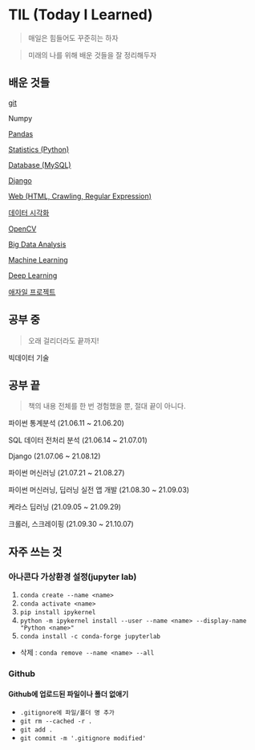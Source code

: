 # TIL (Today I Learned)
>매일은 힘들어도 꾸준히는 하자

> 미래의 나를 위해 배운 것들을 잘 정리해두자

## 배운 것들
[git](./git)

Numpy

[Pandas](./Pandas)

[Statistics (Python)](Python%20Statistics)

[Database (MySQL)](SQL)

[Django](Django)

[Web (HTML, Crawling, Regular Expression)](Web)

[데이터 시각화](Visualization)

[OpenCV](OpenCV)

[Big Data Analysis](Big%20Data%20Analysis)

[Machine Learning](Machine%20Learning)

[Deep Learning](Deep%20Learning)

[애자일 프로젝트](Agile%20Project)



## 공부 중

> 오래 걸리더라도 끝까지!

빅데이터 기술



## 공부 끝

> 책의 내용 전체를 한 번 경험했을 뿐, 절대 끝이 아니다.

파이썬 통계분석 (21.06.11 ~ 21.06.20)

SQL 데이터 전처리 분석 (21.06.14 ~ 21.07.01)

Django (21.07.06 ~ 21.08.12)

파이썬 머신러닝 (21.07.21 ~ 21.08.27)

파이썬 머신러닝, 딥러닝 실전 앱 개발 (21.08.30 ~ 21.09.03)

케라스 딥러닝 (21.09.05 ~ 21.09.29)

크롤러, 스크레이핑 (21.09.30 ~ 21.10.07)



## 자주 쓰는 것

### 아나콘다 가상환경 설정(jupyter lab)

1. `conda create --name <name>`
2. `conda activate <name>`
3. `pip install ipykernel`
4. `python -m ipykernel install --user --name <name> --display-name "Python <name>"`
5. `conda install -c conda-forge jupyterlab`

- 삭제 : `conda remove --name <name> --all`

### Github

#### Github에 업로드된 파일이나 폴더 없애기

- `.gitignore에 파일/폴더 명 추가`
-  `git rm --cached -r .`
- `git add .`
- `git commit -m '.gitignore modified'`

